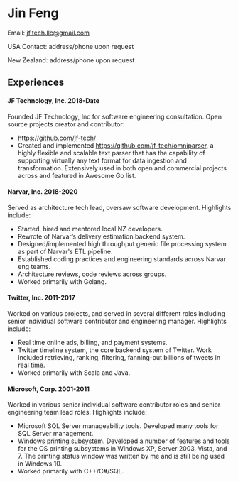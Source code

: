 # Jin Feng

Email: jf.tech.llc@gmail.com

USA Contact: address/phone upon request

New Zealand: address/phone upon request

## Experiences

#### JF Technology, Inc. 2018-Date

Founded JF Technology, Inc for software engineering consultation. Open source projects creator and contributor:

- https://github.com/jf-tech/
- Created and implemented https://github.com/jf-tech/omniparser, a highly flexible and scalable text parser that has the capability of supporting virtually any text format for data ingestion and transformation. Extensively used in both open and commercial projects across and featured in Awesome Go list.

#### Narvar, Inc. 2018-2020

Served as architecture tech lead, oversaw software development. Highlights include:

- Started, hired and mentored local NZ developers.
- Rewrote of Narvar’s delivery estimation backend system.
- Designed/implemented high throughput generic file processing system as part of Narvar's ETL pipeline.
- Established coding practices and engineering standards across Narvar eng teams.
- Architecture reviews, code reviews across groups.
- Worked primarily with Golang.

#### Twitter, Inc. 2011-2017

Worked on various projects, and served in several different roles including senior individual software contributor and engineering manager. Highlights include:

- Real time online ads, billing, and payment systems.
- Twitter timeline system, the core backend system of Twitter. Work included retrieving, ranking, filtering, fanning-out billions of tweets in real time.
- Worked primarily with Scala and Java.

#### Microsoft, Corp. 2001-2011
Worked in various senior individual software contributor roles and senior engineering team lead roles. Highlights include:

- Microsoft SQL Server manageability tools. Developed many tools for SQL Server management.
- Windows printing subsystem. Developed a number of features and tools for the OS printing subsystems in Windows XP, Server 2003, Vista, and 7. The printing status window was written by me and is still being used in Windows 10.
- Worked primarily with C++/C#/SQL.
